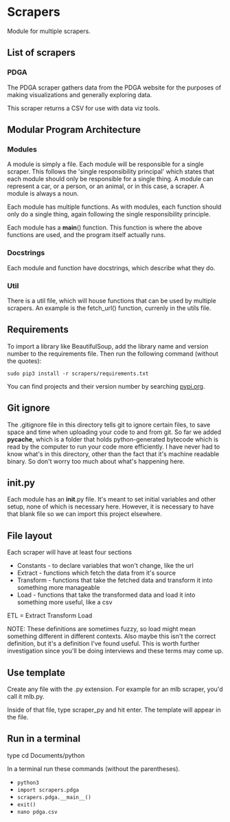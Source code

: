 # Scrapers

Module for multiple scrapers.

## List of scrapers

### PDGA

The PDGA scraper gathers data from the PDGA website for the purposes of making visualizations and generally exploring data.

This scraper returns a CSV for use with data viz tools.

## Modular Program Architecture

### Modules

A module is simply a file. Each module will be responsible for a single scraper. This follows the 'single responsibility principal' which states that each module should only be responsible for a single thing. A module can represent a car, or a person, or an animal, or in this case, a scraper. A module is always a noun.

Each module has multiple functions. As with modules, each function should only do a single thing, again following the single responsibility principle.

Each module has a __main__() function. This function is where the above functions are used, and the program itself actually runs.

### Docstrings

Each module and function have docstrings, which describe what they do.

### Util

There is a util file, which will house functions that can be used by multiple scrapers. An example is the fetch_url() function, currenly in the utils file.

## Requirements

To import a library like BeautifulSoup, add the library name and version number to the requirements file. Then run the following command (without the quotes):

`sudo pip3 install -r scrapers/requirements.txt`

You can find projects and their version number by searching [pypi.org](https://pypi.org/project/beautifulsoup4/).

## Git ignore

The .gitignore file in this directory tells git to ignore certain files, to save space and time when uploading your code to and from git. So far we added __pycache__, which is a folder that holds python-generated bytecode which is read by the computer to run your code more efficiently. I have never had to know what's in this directory, other than the fact that it's machine readable binary. So don't worry too much about what's happening here.

## __init__.py

Each module has an __init__.py file. It's meant to set initial variables and other setup, none of which is necessary here. However, it is necessary to have that blank file so we can import this project elsewhere.

## File layout

Each scraper will have at least four sections

* Constants - to declare variables that won't change, like the url
* Extract - functions which fetch the data from it's source
* Transform - functions that take the fetched data and transform it into something more manageable
* Load - functions that take the transformed data and load it into something more useful, like a csv

ETL = Extract Transform Load

NOTE: These definitions are sometimes fuzzy, so load might mean something different in different contexts. Also maybe this isn't the correct definition, but it's a definition I've found useful. This is worth further investigation since you'll be doing interviews and these terms may come up.

## Use template

Create any file with the .py extension. For example for an mlb scraper, you'd call it mlb.py.

Inside of that file, type scraper_py and hit enter. The template will appear in the file.
## Run in a terminal

type cd Documents/python

In a terminal run these commands (without the parentheses).

* `python3`
* `import scrapers.pdga`
* `scrapers.pdga.__main__()`
* `exit()`
* `nano pdga.csv`
